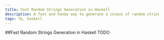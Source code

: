 ```yaml
---
title: Fast Random Strings Generation in Haskell
description: A fast and handy way to generate a corpus of random strings.
tags: fp, haskell
---
```


##Fast Random Strings Generation in Haskell
TODO
